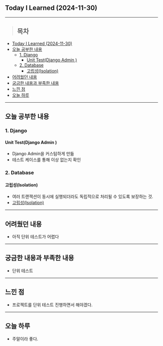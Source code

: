 ## Today I Learned (2024-11-30)
---
> ## 목차
- [Today I Learned (2024-11-30)](#today-i-learned-2024-11-30)
- [오늘 공부한 내용](#오늘-공부한-내용)
  - [1. Django](#1-django)
    - [Unit Test(Django Admin )](#unit-testdjango-admin-)
  - [2. Database](#2-database)
    - [고립성(Isolation)](#고립성isolation)
- [어려웠던 내용](#어려웠던-내용)
- [궁금한 내용과 부족한 내용](#궁금한-내용과-부족한-내용)
- [느낀 점](#느낀-점)
- [오늘 하루](#오늘-하루)
---

## 오늘 공부한 내용
### 1. Django
#### Unit Test(Django Admin )
- Django Admin을 커스텀하게 만듦
- 테스트 케이스를 통해 이상 없는지 확인

### 2. Database
#### 고립성(Isolation)
- 여러 트랜잭션이 동시에 실행되더라도 독립적으로 처리될 수 있도록 보장하는 것.
- [고립성(Isolation)](https://mane-datalab.tistory.com/entry/DB-%EA%B3%A0%EB%A6%BD%EC%84%B1Isolation)

---
## 어려웠던 내용
- 아직 단위 테스트가 어렵다
---
## 궁금한 내용과 부족한 내용
- 단위 테스트
---
## 느낀 점
- 프로젝트를 단위 테스트 진행하면서 해야겠다.
---
## 오늘 하루
- 주말이라 좋다.
<!-- <img src="이미지 주소" width="100%" height="100%"/> -->

